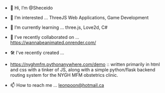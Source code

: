 - 👋 Hi, I’m @Sheceido
- 👀 I’m interested ... ThreeJS Web Applications, Game Development
- 🌱 I’m currently learning ... three.js, Love2d, C#
- 💞️ I’ve recently collaborated on ...
    https://wannabeanimated.onrender.com/
- 🛠️ I've recently created ...
-  https://nyghmfm.pythonanywhere.com/demo :: written primarily in html and css with a tinker of JS, along with a simple python/flask backend routing system for the NYGH MFM obstetrics clinic.
    
- 📫 How to reach me ... leonpoon@hotmail.ca

<!---
Sheceido/Sheceido is a ✨ special ✨ repository because its `README.md` (this file) appears on your GitHub profile.
You can click the Preview link to take a look at your changes.
--->